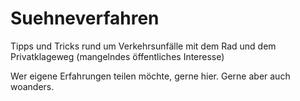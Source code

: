 # Suehneverfahren
Tipps und Tricks rund um Verkehrsunfälle mit dem Rad und dem Privatklageweg (mangelndes öffentliches Interesse)

Wer eigene Erfahrungen teilen möchte, gerne hier. Gerne aber auch woanders.

